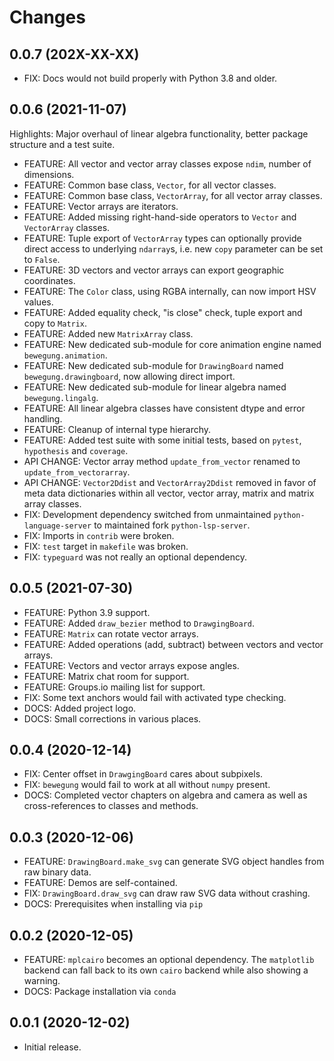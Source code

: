 # Changes

## 0.0.7 (202X-XX-XX)

- FIX: Docs would not build properly with Python 3.8 and older.

## 0.0.6 (2021-11-07)

Highlights: Major overhaul of linear algebra functionality, better package structure and a test suite.

- FEATURE: All vector and vector array classes expose `ndim`, number of dimensions.
- FEATURE: Common base class, `Vector`, for all vector classes.
- FEATURE: Common base class, `VectorArray`, for all vector array classes.
- FEATURE: Vector arrays are iterators.
- FEATURE: Added missing right-hand-side operators to `Vector` and `VectorArray` classes.
- FEATURE: Tuple export of `VectorArray` types can optionally provide direct access to underlying ``ndarray``s, i.e. new ``copy`` parameter can be set to ``False``.
- FEATURE: 3D vectors and vector arrays can export geographic coordinates.
- FEATURE: The `Color` class, using RGBA internally, can now import HSV values.
- FEATURE: Added equality check, "is close" check, tuple export and copy to `Matrix`.
- FEATURE: Added new `MatrixArray` class.
- FEATURE: New dedicated sub-module for core animation engine named `bewegung.animation`.
- FEATURE: New dedicated sub-module for `DrawingBoard` named `bewegung.drawingboard`, now allowing direct import.
- FEATURE: New dedicated sub-module for linear algebra named `bewegung.lingalg`.
- FEATURE: All linear algebra classes have consistent dtype and error handling.
- FEATURE: Cleanup of internal type hierarchy.
- FEATURE: Added test suite with some initial tests, based on `pytest`, `hypothesis` and `coverage`.
- API CHANGE: Vector array method `update_from_vector` renamed to `update_from_vectorarray`.
- API CHANGE: `Vector2Ddist` and `VectorArray2Ddist` removed in favor of meta data dictionaries within all vector, vector array, matrix and matrix array classes.
- FIX: Development dependency switched from unmaintained `python-language-server` to maintained fork `python-lsp-server`.
- FIX: Imports in `contrib` were broken.
- FIX: `test` target in `makefile` was broken.
- FIX: `typeguard` was not really an optional dependency.

## 0.0.5 (2021-07-30)

- FEATURE: Python 3.9 support.
- FEATURE: Added `draw_bezier` method to `DrawgingBoard`.
- FEATURE: `Matrix` can rotate vector arrays.
- FEATURE: Added operations (add, subtract) between vectors and vector arrays.
- FEATURE: Vectors and vector arrays expose angles.
- FEATURE: Matrix chat room for support.
- FEATURE: Groups.io mailing list for support.
- FIX: Some text anchors would fail with activated type checking.
- DOCS: Added project logo.
- DOCS: Small corrections in various places.

## 0.0.4 (2020-12-14)

- FIX: Center offset in `DrawgingBoard` cares about subpixels.
- FIX: `bewegung` would fail to work at all without `numpy` present.
- DOCS: Completed vector chapters on algebra and camera as well as cross-references to classes and methods.

## 0.0.3 (2020-12-06)

- FEATURE: `DrawingBoard.make_svg` can generate SVG object handles from raw binary data.
- FEATURE: Demos are self-contained.
- FIX: `DrawingBoard.draw_svg` can draw raw SVG data without crashing.
- DOCS: Prerequisites when installing via `pip`

## 0.0.2 (2020-12-05)

- FEATURE: `mplcairo` becomes an optional dependency. The `matplotlib` backend can fall back to its own `cairo` backend while also showing a warning.
- DOCS: Package installation via `conda`

## 0.0.1 (2020-12-02)

- Initial release.
